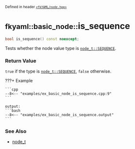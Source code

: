 <small>Defined in header [`<fkYAML/node.hpp>`](https://github.com/fktn-k/fkYAML/blob/develop/include/fkYAML/node.hpp)</small>

# <small>fkyaml::basic_node::</small>is_sequence

```cpp
bool is_sequence() const noexcept;
```

Tests whether the node value type is [`node_t::SEQUENCE`](node_t.md).  

### **Return Value**

`true` if the type is [`node_t::SEQUENCE`](node_t.md), `false` otherwise.  

???+ Example

    ```cpp
    --8<-- "examples/ex_basic_node_is_sequence.cpp:9"
    ```

    output:
    ```bash
    --8<-- "examples/ex_basic_node_is_sequence.output"
    ```

### **See Also**

* [node_t](node_t.md)
